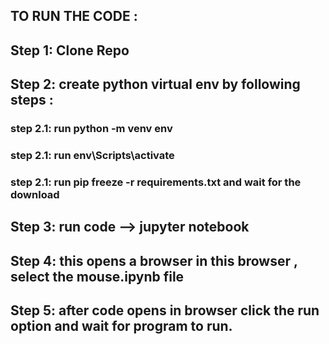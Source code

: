 <h2> TO RUN THE CODE : </h2>


<h2> Step 1:  Clone Repo </h2>
<h2> Step 2:  create python virtual env by following  steps : </h2>
<h3> step 2.1:   run python -m venv env  </h3>
<h3> step 2.1:  run env\Scripts\activate  </h3>
<h3> step 2.1:  run pip freeze -r requirements.txt  and wait for the download</h3>
<h2>Step 3: run code -->    jupyter notebook </h2>
<h2>Step 4: this opens a browser in this browser , select the mouse.ipynb file </h2>
<h2>Step 5: after code opens in browser click the run option and wait for program to run. </h2>
